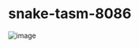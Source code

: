 # snake-tasm-8086
![image](https://user-images.githubusercontent.com/70645788/226884317-a20e8922-9889-4138-b1a0-a06bdbc0ca72.png)
